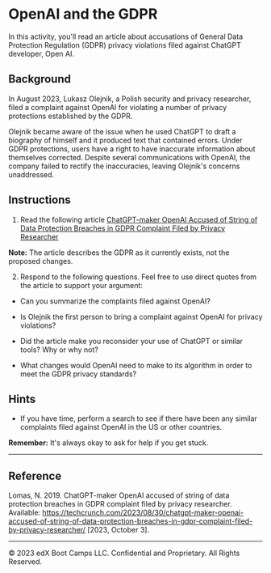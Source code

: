 # OpenAI and the GDPR

In this activity, you'll read an article about accusations of General Data Protection Regulation (GDPR) privacy violations filed against ChatGPT developer, Open AI.

## Background

In August 2023, Lukasz Olejnik, a Polish security and privacy researcher, filed a complaint against OpenAI for violating a number of privacy protections established by the GDPR.

Olejnik became aware of the issue when he used ChatGPT to draft a biography of himself and it produced text that contained errors. Under GDPR protections, users have a right to have inaccurate information about themselves corrected. Despite several communications with OpenAI, the company failed to rectify the inaccuracies, leaving Olejnik's concerns unaddressed.

## Instructions

1. Read the following article [ChatGPT-maker OpenAI Accused of String of Data Protection Breaches in GDPR Complaint Filed by Privacy Researcher](https://techcrunch.com/2023/08/30/chatgpt-maker-openai-accused-of-string-of-data-protection-breaches-in-gdpr-complaint-filed-by-privacy-researcher/)

**Note:** The article describes the GDPR as it currently exists, not the proposed changes.

2. Respond to the following questions. Feel free to use direct quotes from the article to support your argument: 

* Can you summarize the complaints filed against OpenAI?

* Is Olejnik the first person to bring a complaint against OpenAI for privacy violations?

* Did the article make you reconsider your use of ChatGPT or similar tools? Why or why not?

* What changes would OpenAI need to make to its algorithm in order to meet the GDPR privacy standards?

## Hints

* If you have time, perform a search to see if there have been any similar complaints filed against OpenAI in the US or other countries.

**Remember:** It's always okay to ask for help if you get stuck.

---

## Reference

Lomas, N. 2019. ChatGPT-maker OpenAI accused of string of data protection breaches in GDPR complaint filed by privacy researcher. Available: https://techcrunch.com/2023/08/30/chatgpt-maker-openai-accused-of-string-of-data-protection-breaches-in-gdpr-complaint-filed-by-privacy-researcher/ [2023, October 3].

---
© 2023 edX Boot Camps LLC. Confidential and Proprietary. All Rights Reserved.

